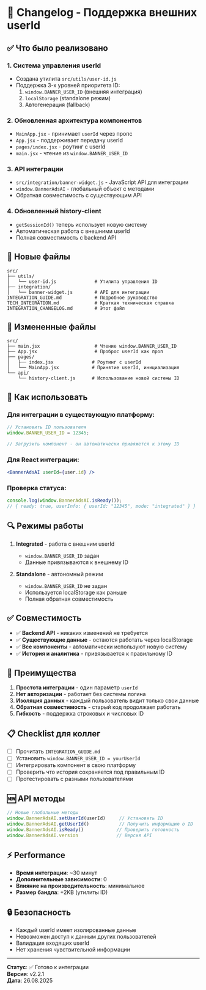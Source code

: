 # 🔄 Changelog - Поддержка внешних userId

## ✅ Что было реализовано

### 1. **Система управления userId** 
- Создана утилита `src/utils/user-id.js` 
- Поддержка 3-х уровней приоритета ID:
  1. `window.BANNER_USER_ID` (внешняя интеграция)
  2. `localStorage` (standalone режим) 
  3. Автогенерация (fallback)

### 2. **Обновленная архитектура компонентов**
- `MainApp.jsx` - принимает `userId` через пропс
- `App.jsx` - поддерживает передачу userId
- `pages/index.jsx` - роутинг с userId  
- `main.jsx` - чтение из `window.BANNER_USER_ID`

### 3. **API интеграции**
- `src/integration/banner-widget.js` - JavaScript API для интеграции
- `window.BannerAdsAI` - глобальный объект с методами
- Обратная совместимость с существующим API

### 4. **Обновленный history-client**
- `getSessionId()` теперь использует новую систему
- Автоматическая работа с внешними userId
- Полная совместимость с backend API

## 📁 Новые файлы

```
src/
├── utils/
│   └── user-id.js              # Утилита управления ID
├── integration/
│   └── banner-widget.js        # API для интеграции
INTEGRATION_GUIDE.md            # Подробное руководство
TECH_INTEGRATION.md             # Краткая техническая справка
INTEGRATION_CHANGELOG.md        # Этот файл
```

## 🔧 Измененные файлы

```
src/
├── main.jsx                    # Чтение window.BANNER_USER_ID
├── App.jsx                     # Проброс userId как проп
├── pages/
│   ├── index.jsx              # Роутинг с userId
│   └── MainApp.jsx            # Принятие userId, инициализация
└── api/
    └── history-client.js      # Использование новой системы ID
```

## 🚀 Как использовать

### Для интеграции в существующую платформу:
```javascript
// Установить ID пользователя
window.BANNER_USER_ID = 12345;

// Загрузить компонент - он автоматически привяжется к этому ID
```

### Для React интеграции:
```jsx
<BannerAdsAI userId={user.id} />
```

### Проверка статуса:
```javascript
console.log(window.BannerAdsAI.isReady());
// { ready: true, userInfo: { userId: "12345", mode: "integrated" } }
```

## 🔍 Режимы работы

1. **Integrated** - работа с внешним userId
   - `window.BANNER_USER_ID` задан
   - Данные привязываются к внешнему ID
   
2. **Standalone** - автономный режим  
   - `window.BANNER_USER_ID` не задан
   - Используется localStorage как раньше
   - Полная обратная совместимость

## ✅ Совместимость

- ✅ **Backend API** - никаких изменений не требуется
- ✅ **Существующие данные** - остаются работать через localStorage  
- ✅ **Все компоненты** - автоматически используют новую систему
- ✅ **История и аналитика** - привязывается к правильному ID

## 🎯 Преимущества

1. **Простота интеграции** - один параметр `userId`
2. **Нет авторизации** - работает без системы логина
3. **Изоляция данных** - каждый пользователь видит только свои данные
4. **Обратная совместимость** - старый код продолжает работать
5. **Гибкость** - поддержка строковых и числовых ID

## 📋 Checklist для коллег

- [ ] Прочитать `INTEGRATION_GUIDE.md`
- [ ] Установить `window.BANNER_USER_ID = yourUserId` 
- [ ] Интегрировать компонент в свою платформу
- [ ] Проверить что история сохраняется под правильным ID
- [ ] Протестировать с разными пользователями

## 🆕 API методы

```javascript
// Новые глобальные методы
window.BannerAdsAI.setUserId(userId)     // Установить ID
window.BannerAdsAI.getUserId()           // Получить информацию о ID  
window.BannerAdsAI.isReady()            // Проверить готовность
window.BannerAdsAI.version              // Версия API
```

## ⚡ Performance

- **Время интеграции**: ~30 минут
- **Дополнительные зависимости**: 0  
- **Влияние на производительность**: минимальное
- **Размер бандла**: +2KB (утилиты ID)

## 🔒 Безопасность  

- Каждый userId имеет изолированные данные
- Невозможен доступ к данным других пользователей
- Валидация входящих userId
- Нет хранения чувствительной информации

---

**Статус**: ✅ Готово к интеграции  
**Версия**: v2.2.1  
**Дата**: 26.08.2025